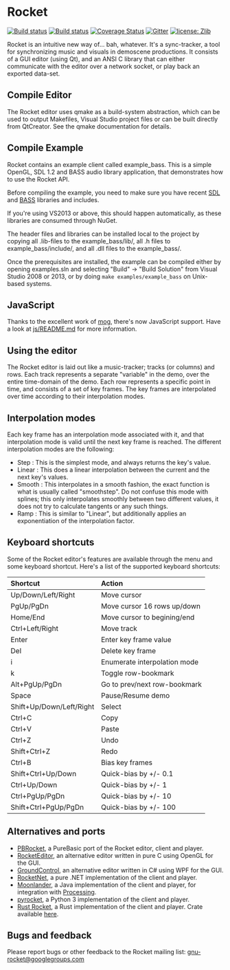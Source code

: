 Rocket
======

[![Build status](https://ci.appveyor.com/api/projects/status/dfq8qaedc6mtsefg/branch/master?svg=true)](https://ci.appveyor.com/project/kusma/rocket/branch/master)
[![Build status](https://travis-ci.org/rocket/rocket.svg?branch=master)](https://travis-ci.org/rocket/rocket)
[![Coverage Status](https://coveralls.io/repos/github/kusma/rocket/badge.svg?branch=master)](https://coveralls.io/github/kusma/rocket?branch=master)
[![Gitter](https://badges.gitter.im/rocket/rocket.svg)](https://gitter.im/rocket/rocket?utm_source=badge&utm_medium=badge&utm_campaign=pr-badge)
[![license: Zlib](https://img.shields.io/github/license/rocket/rocket.svg)](LICENSE.txt)

Rocket is an intuitive new way of... bah, whatever. It's a sync-tracker, a
tool for synchronizing music and visuals in demoscene productions. It
consists of a GUI editor (using Qt), and an ANSI C library that can either
communicate with the editor over a network socket, or play back an exported
data-set.

Compile Editor
--------------
The Rocket editor uses qmake as a build-system abstraction, which can be
used to output Makefiles, Visual Studio project files or can be built
directly from QtCreator. See the qmake documentation for details.

Compile Example
---------------
Rocket contains an example client called example\_bass. This is a simple
OpenGL, SDL 1.2 and BASS audio library application, that demonstrates how to
use the Rocket API.

Before compiling the example, you need to make sure you have recent
[SDL](http://www.libsdl.org/) and [BASS](http://www.un4seen.com/) libraries
and includes.

If you're using VS2013 or above, this should happen automatically, as
these libraries are consumed through NuGet.

The header files and libraries can be installed local to the project by
copying all .lib-files to the example\_bass/lib/, all .h files to
example\_bass/include/, and all .dll files to the example\_bass/.

Once the prerequisites are installed, the example can be compiled either by
opening examples.sln and selecting "Build" -> "Build Solution" from Visual
Studio 2008 or 2013, or by doing `make examples/example_bass` on Unix-based
systems.

JavaScript
----------
Thanks to the excellent work of [mog](http://github.com/mog), there's now
JavaScript support. Have a look at [js/README.md](js/README.md) for more
information.

Using the editor
----------------
The Rocket editor is laid out like a music-tracker; tracks (or columns) and
rows. Each track represents a separate "variable" in the demo, over the entire
time-domain of the demo. Each row represents a specific point in time, and
consists of a set of key frames. The key frames are interpolated over time
according to their interpolation modes.

Interpolation modes
-------------------
Each key frame has an interpolation mode associated with it, and that
interpolation mode is valid until the next key frame is reached. The different
interpolation modes are the following:

* Step   : This is the simplest mode, and always returns the key's value.
* Linear : This does a linear interpolation between the current and the next
           key's values.
* Smooth : This interpolates in a smooth fashion, the exact function is what
           is usually called "smoothstep". Do not confuse this mode with
           splines; this only interpolates smoothly between two different
           values, it does not try to calculate tangents or any such things.
* Ramp   : This is similar to "Linear", but additionally applies an
           exponentiation of the interpolation factor.

Keyboard shortcuts
-------------------
Some of the Rocket editor's features are available through the menu and some
keyboard shortcut. Here's a list of the supported keyboard shortcuts:

| Shortcut                 | Action                       |
|:-------------------------|:-----------------------------|
| Up/Down/Left/Right       | Move cursor                  |
| PgUp/PgDn                | Move cursor 16 rows up/down  |
| Home/End                 | Move cursor to begining/end  |
| Ctrl+Left/Right          | Move track                   |
| Enter                    | Enter key frame value        |
| Del                      | Delete key frame             |
| i                        | Enumerate interpolation mode |
| k                        | Toggle row-bookmark          |
| Alt+PgUp/PgDn            | Go to prev/next row-bookmark |
| Space                    | Pause/Resume demo            |
| Shift+Up/Down/Left/Right | Select                       |
| Ctrl+C                   | Copy                         |
| Ctrl+V                   | Paste                        |
| Ctrl+Z                   | Undo                         |
| Shift+Ctrl+Z             | Redo                         |
| Ctrl+B                   | Bias key frames              |
| Shift+Ctrl+Up/Down       | Quick-bias by +/- 0.1        |
| Ctrl+Up/Down             | Quick-bias by +/- 1          |
| Ctrl+PgUp/PgDn           | Quick-bias by +/- 10         |
| Shift+Ctrl+PgUp/PgDn     | Quick-bias by +/- 100        |

Alternatives and ports
----------------------
* [PBRocket](https://github.com/dartcode/pbrocket), a PureBasic port of the
  Rocket editor, client and player.
* [RocketEditor](https://github.com/emoon/rocket), an
  alternative editor written in pure C using OpenGL for the GUI.
* [GroundControl](https://github.com/edoreshef/ground-control), an alternative
  editor written in C# using WPF for the GUI.
* [RocketNet](https://github.com/kebby/RocketNet), a pure .NET implementation
  of the client and player.
* [Moonlander](https://github.com/anttihirvonen/moonlander), a Java
  implementation of the client and player, for integration with
  [Processing](https://processing.org/).
* [pyrocket](https://github.com/Contraz/pyrocket), a Python 3
  implementation of the client and player.
* [Rust Rocket](https://github.com/darksecond/rust-rocket), a Rust
  implementation of the client and player. Crate available
  [here](https://crates.io/crates/rust-rocket).

Bugs and feedback
-----------------
Please report bugs or other feedback to the Rocket mailing list:
<gnu-rocket@googlegroups.com>
